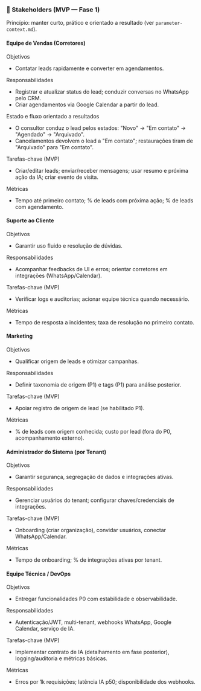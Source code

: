 ### 👥 Stakeholders (MVP — Fase 1)
Princípio: manter curto, prático e orientado a resultado (ver `parameter-context.md`).

#### Equipe de Vendas (Corretores)
Objetivos
- Contatar leads rapidamente e converter em agendamentos.

Responsabilidades
- Registrar e atualizar status do lead; conduzir conversas no WhatsApp pelo CRM.
- Criar agendamentos via Google Calendar a partir do lead.

Estado e fluxo orientado a resultados
- O consultor conduz o lead pelos estados: "Novo" → "Em contato" → "Agendado" → "Arquivado".
- Cancelamentos devolvem o lead a "Em contato"; restaurações tiram de "Arquivado" para "Em contato".

Tarefas-chave (MVP)
- Criar/editar leads; enviar/receber mensagens; usar resumo e próxima ação da IA; criar evento de visita.

Métricas
- Tempo até primeiro contato; % de leads com próxima ação; % de leads com agendamento.

#### Suporte ao Cliente
Objetivos
- Garantir uso fluido e resolução de dúvidas.

Responsabilidades
- Acompanhar feedbacks de UI e erros; orientar corretores em integrações (WhatsApp/Calendar).

Tarefas-chave (MVP)
- Verificar logs e auditorias; acionar equipe técnica quando necessário.

Métricas
- Tempo de resposta a incidentes; taxa de resolução no primeiro contato.

#### Marketing
Objetivos
- Qualificar origem de leads e otimizar campanhas.

Responsabilidades
- Definir taxonomia de origem (P1) e tags (P1) para análise posterior.

Tarefas-chave (MVP)
- Apoiar registro de origem de lead (se habilitado P1).

Métricas
- % de leads com origem conhecida; custo por lead (fora do P0, acompanhamento externo).

#### Administrador do Sistema (por Tenant)
Objetivos
- Garantir segurança, segregação de dados e integrações ativas.

Responsabilidades
- Gerenciar usuários do tenant; configurar chaves/credenciais de integrações.

Tarefas-chave (MVP)
- Onboarding (criar organização), convidar usuários, conectar WhatsApp/Calendar.

Métricas
- Tempo de onboarding; % de integrações ativas por tenant.

#### Equipe Técnica / DevOps
Objetivos
- Entregar funcionalidades P0 com estabilidade e observabilidade.

Responsabilidades
- Autenticação/JWT, multi-tenant, webhooks WhatsApp, Google Calendar, serviço de IA.

Tarefas-chave (MVP)
- Implementar contrato de IA (detalhamento em fase posterior), logging/auditoria e métricas básicas.

Métricas
- Erros por 1k requisições; latência IA p50; disponibilidade dos webhooks.